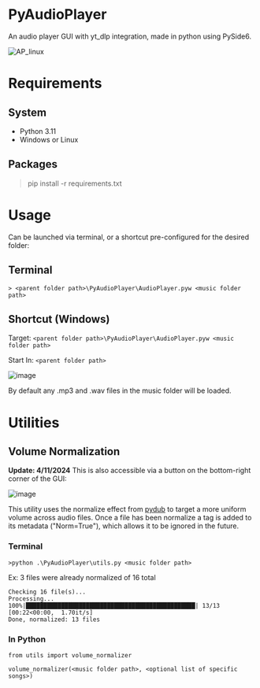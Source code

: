 # PyAudioPlayer
An audio player GUI with yt_dlp integration, made in python using PySide6.

![AP_linux](https://github.com/nhansendev/PyAudioPlayer/assets/9289200/c632a38c-6c31-41a6-9f70-f541480fdd0c)

# Requirements
## System
- Python 3.11
- Windows or Linux
## Packages 
>pip install -r requirements.txt

# Usage
Can be launched via terminal, or a shortcut pre-configured for the desired folder:

## Terminal
`> <parent folder path>\PyAudioPlayer\AudioPlayer.pyw <music folder path>`

## Shortcut (Windows)
Target: `<parent folder path>\PyAudioPlayer\AudioPlayer.pyw <music folder path>`

Start In: `<parent folder path>`

![image](https://github.com/nhansendev/PyAudioPlayer/assets/9289200/e8d3331d-5106-400b-b55b-207ef20fd7f0)

By default any .mp3 and .wav files in the music folder will be loaded.

<!-- TODO: update replaces this with a GUI button/window... maybe keep both -->
# Utilities
## Volume Normalization
**Update: 4/11/2024**
This is also accessible via a button on the bottom-right corner of the GUI:

![image](https://github.com/nhansendev/PyAudioPlayer/assets/9289200/0af1b9a0-6a59-44e7-8442-d878e9bedf64)

This utility uses the normalize effect from [pydub](https://github.com/jiaaro/pydub/blob/master/API.markdown) to target a more uniform volume across audio files.
Once a file has been normalize a tag is added to its metadata ("Norm=True"), which allows it to be ignored in the future.

### Terminal
`>python .\PyAudioPlayer\utils.py <music folder path>`

Ex: 3 files were already normalized of 16 total

    Checking 16 file(s)...
    Processing...
    100%|████████████████████████████████████████████████| 13/13 [00:22<00:00,  1.70it/s]
    Done, normalized: 13 files

### In Python
    from utils import volume_normalizer
  
    volume_normalizer(<music folder path>, <optional list of specific songs>)
